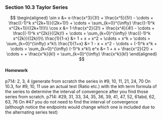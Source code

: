 ### Section 10.3 Taylor Series

$$
\begin{aligned}
\sin x  &= x-\frac{x^3}{3!} + \frac{x^5}{5!} - \cdots + \frac{(-1)^k x^{2k+1}}{(2k+1)!} + \cdots = \sum_{k=0}^{\infty} \frac{(-1)^k x^{2k+1}}{(2k+1)!}\\
\cos x  &= 1-\frac{x^2}{2!} + \frac{x^4}{4!} - \cdots + \frac{(-1)^k x^{2k}}{(2k)!} + \cdots = \sum_{k=0}^{\infty} \frac{(-1)^k x^{2k}}{(2k)!}\\
\frac{1}{1-x} &= 1 + x + x^2 + \cdots + x^k + \cdots = \sum_{k=0}^{\infty} x^k\\
\frac{1}{1+x} &= 1 - x + x^2 - \cdots + (-1)^k x^k + \cdots = \sum_{k=0}^{\infty} (-1)^k x^k\\
e^x &= 1 + x + \frac{x^2}{2!} + \cdots + + \frac{x^k}{k!} = \sum_{k=0}^{\infty} \frac{x^k}{k!}
\end{aligned}
$$

#### Homework
p714: 2, 3, 4 (generate from scratch the series in #9, 10, 11, 21, 24, 70
On 10.3, for #9, 10, 11 use an actual test (Ratio etc.) with the kth term formula of the series to determine the interval of convergence after you find those series from scratch.
p714: #29, 31, 33, 34, 35, 36, 39, 41, 47, 52, 61abd, 62, 63, 76
On #47 you do not need to find the interval of convergence (although notice the endpoints would change which one is included due to the alternating series test)
